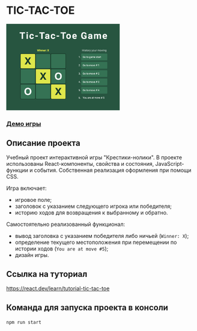 # TIC-TAC-TOE

<img src="demoTicTacToe.png" alt="TIC-TAC-TOE" width="60%">

### [Демо игры](https://kaktusgr.github.io/tic-tac-toe/)

## Описание проекта

Учебный проект интерактивной игры "Крестики-нолики". В проекте использованы React-компоненты, свойства и состояния, JavaScript-функции и события. Собственная реализация оформления при помощи CSS.

Игра включает: 
- игровое поле;
- заголовок с указанием следующего игрока или победителя;
- историю ходов для возвращения к выбранному и обратно.

Самостоятельно реализованный функционал:
- вывод заголовка с указанием победителя либо ничьей (`Winner: X`);
- определение текущего местоположения при перемещении по истории ходов (`You are at move #5`);
- дизайн игры.

## Ссылка на туториал

https://react.dev/learn/tutorial-tic-tac-toe

## Команда для запуска проекта в консоли

`npm run start`